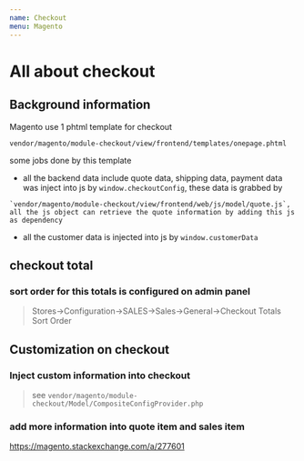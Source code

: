 ```yaml
---
name: Checkout
menu: Magento
---
```


# All about checkout
## Background information

Magento use 1 phtml template for checkout
```
vendor/magento/module-checkout/view/frontend/templates/onepage.phtml
```

some jobs done by this template

- all the backend data include quote data, shipping data, payment data was inject into js by `window.checkoutConfig`, these data is grabbed by
```
`vendor/magento/module-checkout/view/frontend/web/js/model/quote.js`, all the js object can retrieve the quote information by adding this js as dependency
```

- all the customer data is injected into js by `window.customerData`

## checkout total
### sort order for this totals is configured on admin panel

> Stores->Configuration->SALES->Sales->General->Checkout Totals Sort Order

## Customization on checkout

### Inject custom information into checkout

> see `vendor/magento/module-checkout/Model/CompositeConfigProvider.php`

### add more information into quote item and sales item

<https://magento.stackexchange.com/a/277601>
